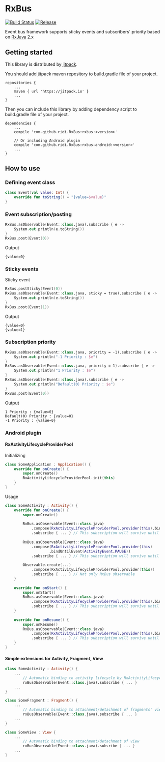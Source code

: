 # RxBus

[![Build Status](https://travis-ci.org/ridi/RxBus.svg?branch=master)](https://travis-ci.org/ridi/RxBus)
[![Release](https://jitpack.io/v/ridi/RxBus.svg)](https://jitpack.io/#ridi/RxBus)

Event bus framework supports sticky events and subscribers' priority based on [RxJava](https://github.com/ReactiveX/RxJava) 2.x

## Getting started

This library is distributed by [jitpack](https://jitpack.io).

You should add jitpack maven repository to build.gradle file of your project.

```
repositories {
    ...
    maven { url 'https://jitpack.io' }
    ...
}
```

Then you can include this library by adding dependency script to build.gradle file of your project.

```
dependencies {
    ...
    compile 'com.github.ridi.RxBus:rxbus:<version>'

    // Or including Android plugin
    compile 'com.github.ridi.RxBus:rxbus-android:<version>'
    ...
}
```

## How to use

### Defining event class

```kotlin
class Event(val value: Int) {
    override fun toString() = "{value=$value}"
}
```

### Event subscription/posting

```kotlin
RxBus.asObservable(Event::class.java).subscribe { e ->
    System.out.println(e.toString())
}
RxBus.post(Event(0))
```

Output

```
{value=0}
```

### Sticky events

Sticky event 

```kotlin
RxBus.postSticky(Event(0))
RxBus.asObservable(Event::class.java, sticky = true).subscribe { e ->
    System.out.println(e.toString())
}
RxBus.post(Event(1))
```

Output

```
{value=0}
{value=1}
```

### Subscription priority

```kotlin
RxBus.asObservable(Event::class.java, priority = -1).subscribe { e ->
    System.out.println("-1 Priority : $e")
}
RxBus.asObservable(Event::class.java, priority = 1).subscribe { e ->
    System.out.println("1 Priority : $e")
}
RxBus.asObservable(Event::class.java).subscribe { e ->
    System.out.println("Default(0) Priority : $e")
}
RxBus.post(Event(0))
```

Output

```
1 Priority : {value=0}
Default(0) Priority : {value=0}
-1 Priority : {value=0}
```

### Android plugin

#### RxActivityLifecycleProviderPool

Initializing

```kotlin
class SomeApplication : Application() {
    override fun onCreate() {
        super.onCreate()
        RxActivityLifecycleProviderPool.init(this)
    }
}
```

Usage

```kotlin
class SomeActivity : Activity() {
    override fun onCreate() {
        super.onCreate()
      
        RxBus.asObservable(Event::class.java)
            .compose(RxActivityLifecycleProviderPool.provider(this).bindToLifecycle())
            .subscribe { ... } // This subscription will survive until onDestroy()
      
        RxBus.asObservable(Event::class.java)
            .compose(RxActivityLifecycleProviderPool.provider(this)
                    .bindUntilEvent(ActivityEvent.PAUSE))
            .subscribe { ... } // This subscription will survive until onPause()
      
        Observable.create(...)
      		.compose(RxActivityLifecycleProviderPool.provider(this))
            .subscribe { ... } // Not only RxBus observable
    }
  
    override fun onStart() {
        super.onStart()
        RxBus.asObservable(Event::class.java)
            .compose(RxActivityLifecycleProviderPool.provider(this).bindToLifecycle())
            .subscribe { ... } // This subscription will survive until onStop()
    }
  
    override fun onResume() {
        super.onResume()
        RxBus.asObservable(Event::class.java)
            .compose(RxActivityLifecycleProviderPool.provider(this).bindToLifecycle())
            .subscribe { ... } // This subscription will survive until onPause()
    }
}
```

#### Simple extensions for Activity, Fragment, View

```kotlin
class SomeActivity : Activity() {
    ...
        // Automatic binding to activity lifecycle by RxActivityLifecycleProviderPool
        rxBusObservable(Event::class.java).subscribe { ... }
    ...
}
```

```kotlin
class SomeFragment : Fragment() {
    ...
        // Automatic binding to attachment/detachment of fragments' view
        rxBusObservable(Event::class.java).subscribe { ... }
    ...
}
```

```kotlin
class SomeView : View {
    ...
        // Automatic binding to attachment/detachment of view
        rxBusObservable(Event::class.java).subsribe { ... }
    ...
}
```

